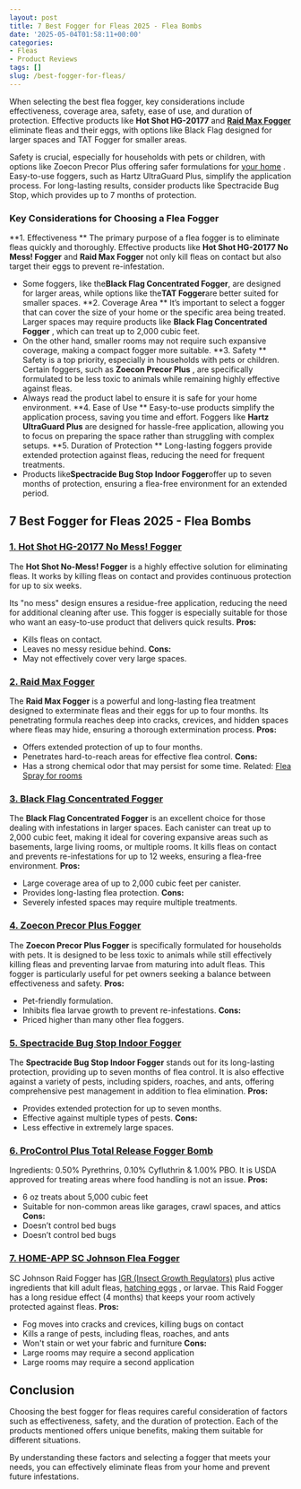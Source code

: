 ```yaml
---
layout: post
title: 7 Best Fogger for Fleas 2025 - Flea Bombs
date: '2025-05-04T01:58:11+00:00'
categories:
- Fleas
- Product Reviews
tags: []
slug: /best-fogger-for-fleas/
---
```


When selecting the best flea fogger, key considerations include effectiveness, coverage area, safety, ease of use, and duration of protection. Effective products like
**Hot Shot HG-20177**
and
[**Raid Max Fogger**](https://www.amazon.com/dp/B001JTADUI?th=1&linkCode=ll1&tag=p-policy-20&linkId=fedb25230bdd71b590ab0c6ed52e2a1e&language=en_US&ref_=as_li_ss_tl)
eliminate fleas and their eggs, with options like Black Flag designed for larger spaces and TAT Fogger for smaller areas.

Safety is crucial, especially for households with pets or children, with options like Zoecon Precor Plus offering safer formulations for
[your home](https://pestpolicy.com/where-do-fleas-hide/)
. Easy-to-use foggers, such as Hartz UltraGuard Plus, simplify the application process. For long-lasting results, consider products like Spectracide Bug Stop, which provides up to 7 months of protection.
### Key Considerations for Choosing a Flea Fogger
**1. Effectiveness **
The primary purpose of a flea fogger is to eliminate fleas quickly and thoroughly. Effective products like
**Hot Shot HG-20177 No Mess! Fogger**
and
**Raid Max Fogger**
not only kill fleas on contact but also target their eggs to prevent re-infestation.
- Some foggers, like the**Black Flag Concentrated Fogger**, are designed for larger areas, while options like the**TAT Fogger**are better suited for smaller spaces.
**2. Coverage Area **
It’s important to select a fogger that can cover the size of your home or the specific area being treated. Larger spaces may require products like
**Black Flag Concentrated Fogger**
, which can treat up to 2,000 cubic feet.
- On the other hand, smaller rooms may not require such expansive coverage, making a compact fogger more suitable.
**3. Safety **
Safety is a top priority, especially in households with pets or children. Certain foggers, such as
**Zoecon Precor Plus**
, are specifically formulated to be less toxic to animals while remaining highly effective against fleas.
- Always read the product label to ensure it is safe for your home environment.
**4. Ease of Use **
Easy-to-use products simplify the application process, saving you time and effort. Foggers like
**Hartz UltraGuard Plus**
are designed for hassle-free application, allowing you to focus on preparing the space rather than struggling with complex setups.
**5. Duration of Protection **
Long-lasting foggers provide extended protection against fleas, reducing the need for frequent treatments.
- Products like**Spectracide Bug Stop Indoor Fogger**offer up to seven months of protection, ensuring a flea-free environment for an extended period.
## 7 Best Fogger for Fleas 2025 - Flea Bombs
### [1. Hot Shot HG-20177 No Mess! Fogger](https://www.amazon.com/dp/B0054NFWH4?th=1&linkCode=ll1&tag=p-policy-20&linkId=fedb25230bdd71b590ab0c6ed52e2a1e&language=en_US&ref_=as_li_ss_tl)
The
**Hot Shot No-Mess! Fogger**
is a highly effective solution for eliminating fleas. It works by killing fleas on contact and provides continuous protection for up to six weeks.

Its "no mess" design ensures a residue-free application, reducing the need for additional cleaning after use. This fogger is especially suitable for those who want an easy-to-use product that delivers quick results.
**Pros:**
- Kills fleas on contact.
- Leaves no messy residue behind.
**Cons:**
- May not effectively cover very large spaces.
### [**2. Raid Max Fogger**](https://www.amazon.com/dp/B001JTADUI?th=1&linkCode=ll1&tag=p-policy-20&linkId=fedb25230bdd71b590ab0c6ed52e2a1e&language=en_US&ref_=as_li_ss_tl)
The
**Raid Max Fogger**
is a powerful and long-lasting flea treatment designed to exterminate fleas and their eggs for up to four months. Its penetrating formula reaches deep into cracks, crevices, and hidden spaces where fleas may hide, ensuring a thorough extermination process.
**Pros:**
- Offers extended protection of up to four months.
- Penetrates hard-to-reach areas for effective flea control.
**Cons:**
- Has a strong chemical odor that may persist for some time.
Related:
[Flea Spray for rooms](https://pestpolicy.com/best-flea-spray-for-home/)
### [**3. Black Flag Concentrated Fogger**](https://www.amazon.com/dp/B015J2EZ0O?th=1&linkCode=ll1&tag=p-policy-20&linkId=fedb25230bdd71b590ab0c6ed52e2a1e&language=en_US&ref_=as_li_ss_tl)
The
**Black Flag Concentrated Fogger**
is an excellent choice for those dealing with infestations in larger spaces. Each canister can treat up to 2,000 cubic feet, making it ideal for covering expansive areas such as basements, large living rooms, or multiple rooms. It kills fleas on contact and prevents re-infestations for up to 12 weeks, ensuring a flea-free environment.
**Pros:**
- Large coverage area of up to 2,000 cubic feet per canister.
- Provides long-lasting flea protection.
**Cons:**
- Severely infested spaces may require multiple treatments.
### [**4. Zoecon Precor Plus Fogger**](https://www.amazon.com/dp/B001W9TU90?th=1&linkCode=ll1&tag=p-policy-20&linkId=fedb25230bdd71b590ab0c6ed52e2a1e&language=en_US&ref_=as_li_ss_tl)
The
**Zoecon Precor Plus Fogger**
is specifically formulated for households with pets. It is designed to be less toxic to animals while still effectively killing fleas and preventing larvae from maturing into adult fleas. This fogger is particularly useful for pet owners seeking a balance between effectiveness and safety.
**Pros:**
- Pet-friendly formulation.
- Inhibits flea larvae growth to prevent re-infestations.
**Cons:**
- Priced higher than many other flea foggers.
### [**5. Spectracide Bug Stop Indoor Fogger**](https://www.amazon.com/dp/B0054NG066?th=1&linkCode=ll1&tag=p-policy-20&linkId=fedb25230bdd71b590ab0c6ed52e2a1e&language=en_US&ref_=as_li_ss_tl)
The
**Spectracide Bug Stop Indoor Fogger**
stands out for its long-lasting protection, providing up to seven months of flea control. It is also effective against a variety of pests, including spiders, roaches, and ants, offering comprehensive pest management in addition to flea elimination.
**Pros:**
- Provides extended protection for up to seven months.
- Effective against multiple types of pests.
**Cons:**
- Less effective in extremely large spaces.
### [6. ProControl Plus Total Release Fogger Bomb](https://www.amazon.com/dp/B00L9AM51W?&linkCode=ll1&tag=p-policy-20&linkId=e683646860392e42fc09a1a27b010889&language=en_US&ref_=as_li_ss_tl)
Ingredients: 0.50% Pyrethrins, 0.10% Cyfluthrin & 1.00% PBO. It is USDA approved for treating areas where food handling is not an issue.
**Pros:**
- 6 oz treats about 5,000 cubic feet
- Suitable for non-common areas like garages, crawl spaces, and attics
**Cons:**
- Doesn’t control bed bugs
- Doesn’t control bed bugs
### [7. HOME-APP SC Johnson Flea Fogger](https://www.amazon.com/Raid-Flea-Killer-Plus-Fogger/dp/B003AOA3EQ?&linkCode=ll1&tag=p-policy-20&linkId=968ca3fea3981b2ab102817af1c557de&language=en_US&ref_=as_li_ss_tl)
SC Johnson Raid Fogger has
[IGR (Insect Growth Regulators)](http://npic.orst.edu/ingred/ptype/igr.html)
plus active ingredients that kill adult fleas,
[hatching eggs](https://pestpolicy.com/what-do-flea-eggs-look-like/)
, or larvae. This Raid Fogger has a long residue effect (4 months) that keeps your room actively protected against fleas.
**Pros:**
- Fog moves into cracks and crevices, killing bugs on contact
- Kills a range of pests, including fleas, roaches, and ants
- Won't stain or wet your fabric and furniture
**Cons:**
- Large rooms may require a second application
- Large rooms may require a second application
## Conclusion
Choosing the best fogger for fleas requires careful consideration of factors such as effectiveness, safety, and the duration of protection. Each of the products mentioned offers unique benefits, making them suitable for different situations.

By understanding these factors and selecting a fogger that meets your needs, you can effectively eliminate fleas from your home and prevent future infestations.
